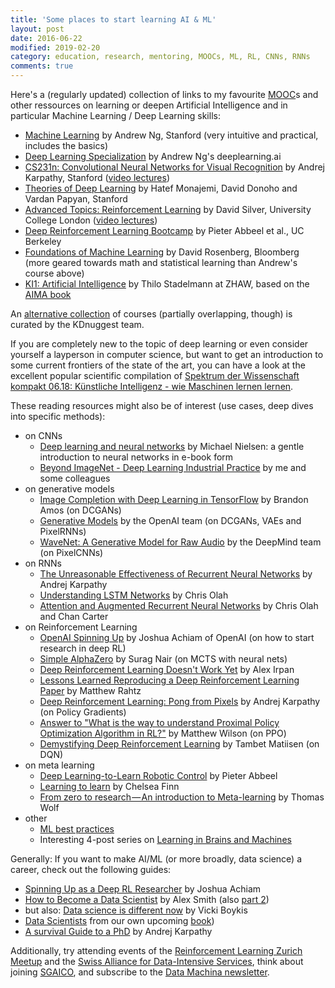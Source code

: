 ```yaml
---
title: 'Some places to start learning AI & ML'
layout: post
date: 2016-06-22
modified: 2019-02-20
category: education, research, mentoring, MOOCs, ML, RL, CNNs, RNNs
comments: true
---
```


Here's a (regularly updated) collection of links to my favourite [MOOC](https://en.wikipedia.org/wiki/Massive_open_online_course)s and other ressources on learning or deepen Artificial Intelligence and in particular Machine Learning / Deep Learning skills:

  * [Machine Learning](https://www.coursera.org/learn/machine-learning) by Andrew Ng, Stanford (very intuitive and practical, includes the basics)
  * [Deep Learning Specialization](https://www.coursera.org/specializations/deep-learning) by Andrew Ng's deeplearning.ai
  * [CS231n: Convolutional Neural Networks for Visual Recognition](http://cs231n.stanford.edu/) by Andrej Karpathy, Stanford ([video lectures](https://www.youtube.com/watch?v=2uiulzZxmGg&index=10&list=PLlJy-eBtNFt6EuMxFYRiNRS07MCWN5UIA))
  * [Theories of Deep Learning](https://www.researchgate.net/project/Theories-of-Deep-Learning) by Hatef Monajemi, David Donoho and Vardan Papyan, Stanford
  * [Advanced Topics: Reinforcement Learning](http://www0.cs.ucl.ac.uk/staff/d.silver/web/Teaching.html) by David Silver, University College London ([video lectures](http://videolectures.net/rldm2015_silver_reinforcement_learning/))
  * [Deep Reinforcement Learning Bootcamp](https://sites.google.com/view/deep-rl-bootcamp/lectures) by Pieter Abbeel et al., UC Berkeley
  * [Foundations of Machine Learning](https://bloomberg.github.io/foml) by David Rosenberg, Bloomberg (more geared towards math and statistical learning than Andrew's course above)
  * [KI1: Artificial Intelligence](https://stdm.github.io/ai-course/) by Thilo Stadelmann at ZHAW, based on the [AIMA book](http://aima.cs.berkeley.edu/)

An [alternative collection](https://www.kdnuggets.com/2018/11/10-free-must-see-courses-machine-learning-data-science.html) of courses (partially overlapping, though) is curated by the KDnuggest team.

If you are completely new to the topic of deep learning or even consider yourself a layperson in computer science, but want to get an introduction to some current frontiers of the state of the art, you can have a look at the excellent popular scientific compilation of [Spektrum der Wissenschaft kompakt 06.18: Künstliche Intelligenz - wie Maschinen lernen lernen](https://www.spektrum.de/pdf/spektrum-kompakt-kuenstliche-intelligenz-maschinelles-lernen/1588356).

These reading resources might also be of interest (use cases, deep dives into specific methods):

  * on CNNs 
      * [Deep learning and neural networks](http://neuralnetworksanddeeplearning.com/index.html) by Michael Nielsen: a gentle introduction to neural networks in e-book form
      * [Beyond ImageNet - Deep Learning Industrial Practice](https://stdm.github.io/downloads/papers/Beyond_ImageNet_preprint_2019.pdf) by me and some colleagues
  * on generative models
      * [Image Completion with Deep Learning in TensorFlow](http://bamos.github.io/2016/08/09/deep-completion/) by Brandon Amos (on DCGANs)
      * [Generative Models](https://openai.com/blog/generative-models/) by the OpenAI team (on DCGANs, VAEs and PixelRNNs)
      * [WaveNet: A Generative Model for Raw Audio](https://deepmind.com/blog/wavenet-generative-model-raw-audio/) by the DeepMind team (on PixelCNNs)
  * on RNNs 
      * [The Unreasonable Effectiveness of Recurrent Neural Networks](http://karpathy.github.io/2015/05/21/rnn-effectiveness/) by Andrej Karpathy
      * [Understanding LSTM Networks](http://colah.github.io/posts/2015-08-Understanding-LSTMs/) by Chris Olah
      * [Attention and Augmented Recurrent Neural Networks](http://distill.pub/2016/augmented-rnns/) by Chris Olah and Chan Carter
  * on Reinforcement Learning 
      * [OpenAI Spinning Up](http://spinningup.openai.com/en/latest/index.html) by Joshua Achiam of OpenAI (on how to start research in deep RL)
      * [Simple AlphaZero](https://web.stanford.edu/~surag/posts/alphazero.html) by Surag Nair (on MCTS with neural nets)
      * [Deep Reinforcement Learning Doesn't Work Yet](https://www.alexirpan.com/2018/02/14/rl-hard.html) by Alex Irpan
      * [Lessons Learned Reproducing a Deep Reinforcement Learning Paper](http://amid.fish/reproducing-deep-rl) by Matthew Rahtz
      * [Deep Reinforcement Learning: Pong from Pixels](http://karpathy.github.io/2016/05/31/rl/) by Andrej Karpathy (on Policy Gradients)
      * [Answer to "What is the way to understand Proximal Policy Optimization Algorithm in RL?"](https://stackoverflow.com/questions/46422845/what-is-the-way-to-understand-proximal-policy-optimization-algorithm-in-rl) by Matthew Wilson (on PPO)
      * [Demystifying Deep Reinforcement Learning](http://www.nervanasys.com/demystifying-deep-reinforcement-learning/) by Tambet Matiisen (on DQN)
  * on meta learning
      * [Deep Learning-to-Learn Robotic Control](https://www.youtube.com/watch?v=TERCdog1ddE) by Pieter Abbeel
      * [Learning to learn](http://bair.berkeley.edu/blog/2017/07/18/learning-to-learn/) by Chelsea Finn
      * [From zero to research — An introduction to Meta-learning](https://medium.com/huggingface/from-zero-to-research-an-introduction-to-meta-learning-8e16e677f78a) by Thomas Wolf 
  * other 
      * [ML best practices](https://developers.google.com/machine-learning/rules-of-ml/)
      * Interesting 4-post series on [Learning in Brains and Machines](http://blog.shakirm.com/2016/02/learning-in-brains-and-machines-1/)

Generally: If you want to make AI/ML (or more broadly, data science) a career, check out the following guides:

  * [Spinning Up as a Deep RL Researcher](http://spinningup.openai.com/en/latest/spinningup/spinningup.html) by Joshua Achiam
  * [How to Become a Data Scientist](https://www.experfy.com/blog/how-to-become-a-data-scientist-part-1-3) by Alex Smith (also [part 2](https://www.experfy.com/blog/how-to-become-a-data-scientist-part-2-3))
  * but also: [Data science is different now](https://veekaybee.github.io/2019/02/13/data-science-is-different/) by Vicki Boykis
  * [Data Scientists](https://stdm.github.io/downloads/papers/ADS_2019_DataScientists.pdf) from our own upcoming [book](https://stdm.github.io/data-science-book/))
  * [A survival Guide to a PhD](http://karpathy.github.io/2016/09/07/phd/) by Andrej Karpathy

Additionally, try attending events of the [Reinforcement Learning Zurich Meetup](https://www.meetup.com/de-DE/Reinforcement-Learning-Zurich/) and the [Swiss Alliance for Data-Intensive Services](http://www.data-service-alliance.ch), think about joining [SGAICO](http://www.s-i.ch/sgaico/), and subscribe to the [Data Machina newsletter](https://www.getrevue.co/profile/datamachina).

